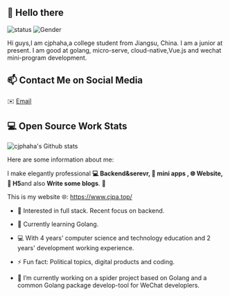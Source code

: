 ## 👋 Hello there

![status](https://img.shields.io/badge/status-up-brightgreen) ![Gender](https://img.shields.io/badge/gender-%F0%9F%A4%B5-lightgrey)

Hi guys,I am cjphaha,a college student from Jiangsu, China. I am a junior at present. I am good at golang, micro-serve, cloud-native,Vue.js and wechat mini-program development.

## 📫 Contact Me on Social Media

 ✉️ [Email](mailto:caorcjp@gmail.com) 

## 💻 Open Source Work Stats

![cjphaha's Github stats](https://github-readme-stats.vercel.app/api?username=cjphaha&show_icons=true&include_all_commits=true&count_private=true)

Here are some information about me:

I make elegantly professional **💻 Backend&serevr, 📱 mini apps , 🌐 Website, 📜  H5**and also **Write some blogs**. 🌈  

This is my website 🌐:
https://www.cjpa.top/

* 🧐   Interested in full stack. Recent focus on backend.

* 🌱   Currently learning Golang.

* 💻   With 4 years' computer science and technology education and 2 years' development working experience.

* ⚡ Fun fact: Political topics, digital products and coding.

* 🔭 I’m currently working on a spider project based on Golang and a common Golang package develop-tool for WeChat developlers.